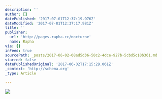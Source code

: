 ```yaml
---
description: ''
author: []
datePublished: '2017-07-01T12:37:19.976Z'
dateModified: '2017-07-01T12:37:17.981Z'
title: ''
publisher:
  url: 'http://pages.rapha.cc/nocturne'
  name: Rapha
via: {}
inFeed: true
sourcePath: _posts/2017-06-02-08ad5d36-50c2-4dce-927b-5cbd5c10b361.md
starred: false
datePublishedOriginal: '2017-06-02T17:15:29.061Z'
_context: 'http://schema.org'
_type: Article

---
```

![](https://the-grid-user-content.s3-us-west-2.amazonaws.com/7f6ba643-dffa-450b-9028-4f1789689d08.jpg)